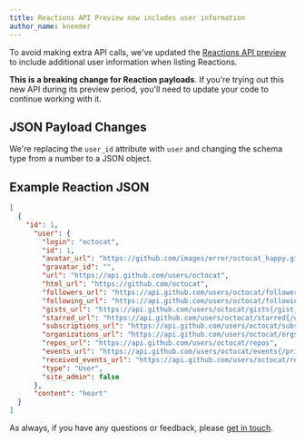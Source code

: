 ```yaml
---
title: Reactions API Preview now includes user information
author_name: kneemer
---
```


To avoid making extra API calls, we've updated the [Reactions API preview][initial-reaction-api-post] to include additional user information when listing Reactions.

**This is a breaking change for Reaction payloads**. If you're trying out this new API during its preview period, you'll need to update your code to continue working with it.

## JSON Payload Changes

We're replacing the `user_id` attribute with `user` and changing the schema type from a number to a JSON object.

## Example Reaction JSON
```json
[
  {
    "id": 1,
      "user": {
        "login": "octocat",
        "id": 1,
        "avatar_url": "https://github.com/images/error/octocat_happy.gif",
        "gravatar_id": "",
        "url": "https://api.github.com/users/octocat",
        "html_url": "https://github.com/octocat",
        "followers_url": "https://api.github.com/users/octocat/followers",
        "following_url": "https://api.github.com/users/octocat/following{/other_user}",
        "gists_url": "https://api.github.com/users/octocat/gists{/gist_id}",
        "starred_url": "https://api.github.com/users/octocat/starred{/owner}{/repo}",
        "subscriptions_url": "https://api.github.com/users/octocat/subscriptions",
        "organizations_url": "https://api.github.com/users/octocat/orgs",
        "repos_url": "https://api.github.com/users/octocat/repos",
        "events_url": "https://api.github.com/users/octocat/events{/privacy}",
        "received_events_url": "https://api.github.com/users/octocat/received_events",
        "type": "User",
        "site_admin": false
      },
      "content": "heart"
  }
]
```

As always, if you have any questions or feedback, please [get in touch][contact].

[initial-reaction-api-post]: /changes/2016-05-12-reactions-api-preview
[contact]: https://github.com/contact?form%5Bsubject%5D=Reactions+API+Preview
